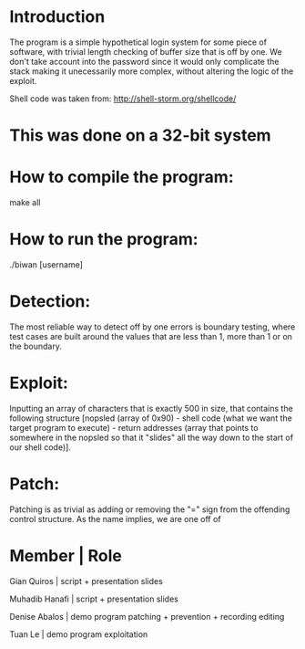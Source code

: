 # Introduction 

The program is a simple hypothetical login system for some piece of software, with trivial length checking of buffer size that is off by one. We don't take account into the password since it would only complicate the stack making it unecessarily more complex, without altering the logic of the exploit.

Shell code was taken from: http://shell-storm.org/shellcode/

# This was done on a 32-bit system

# How to compile the program:
make all

# How to run the program:
./biwan [username]
  
# Detection: 
The most reliable way to detect off by one errors is boundary testing, where test cases are built around the values that are less than 1, more than 1 or on the boundary.
  
# Exploit:
Inputting an array of characters that is exactly 500 in size, that contains the following structure [nopsled (array of 0x90) - shell code (what we want the target program to execute) - return addresses (array that points to somewhere in the nopsled so that it "slides" all the way down to the start of our shell code)].

  
# Patch: 
Patching is as trivial as adding or removing the "=" sign from the offending control structure. As the name implies, we are one off of 

# Member        | Role


Gian Quiros   | script + presentation slides

Muhadib Hanafi | script + presentation slides

Denise Abalos | demo program patching + prevention + recording editing

Tuan Le | demo program exploitation


